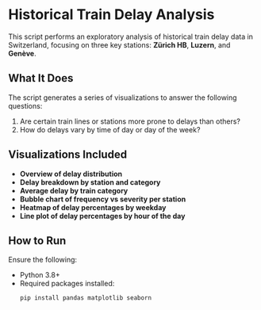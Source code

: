 # Historical Train Delay Analysis

This script performs an exploratory analysis of historical train delay data in Switzerland, focusing on three key stations: **Zürich HB**, **Luzern**, and **Genève**.

## What It Does

The script generates a series of visualizations to answer the following questions:

1. Are certain train lines or stations more prone to delays than others?
2. How do delays vary by time of day or day of the week?

## Visualizations Included

- **Overview of delay distribution**
- **Delay breakdown by station and category**
- **Average delay by train category**
- **Bubble chart of frequency vs severity per station**
- **Heatmap of delay percentages by weekday**
- **Line plot of delay percentages by hour of the day**

## How to Run

Ensure the following:

- Python 3.8+
- Required packages installed:
  ```bash
  pip install pandas matplotlib seaborn